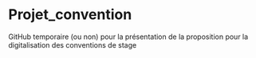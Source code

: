 # Projet_convention
GitHub temporaire (ou non) pour la présentation de la proposition pour la digitalisation des conventions de stage
